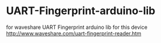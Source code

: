 # UART-Fingerprint-arduino-lib
for waveshare UART Fingerprint arduino lib
for this device http://www.waveshare.com/uart-fingerprint-reader.htm

